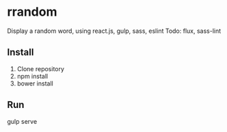 rrandom
=======
Display a random word, using react.js, gulp, sass, eslint
Todo: flux, sass-lint

Install
-------

1. Clone repository
2. npm install
3. bower install

Run 
---
gulp serve


